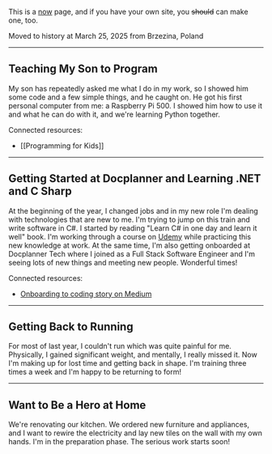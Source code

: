 This is a [now](https://nownownow.com/about) page, and if you have your own site, you ~~should~~ can make one, too.

Moved to history at March 25, 2025 from Brzezina, Poland

---

## Teaching My Son to Program

My son has repeatedly asked me what I do in my work, so I showed him some code and a few simple things, and he caught on. He got his first personal computer from me: a Raspberry Pi 500. I showed him how to use it and what he can do with it, and we're learning Python together.

Connected resources:

- [[Programming for Kids]]

---

## Getting Started at Docplanner and Learning .NET and C Sharp

At the beginning of the year, I changed jobs and in my new role I'm dealing with technologies that are new to me. I'm trying to jump on this train and write software in C#. I started by reading "Learn C# in one day and learn it well" book. I'm working through a course on [Udemy](https://www.udemy.com/course/complete-csharp-masterclass) while practicing this new knowledge at work. At the same time, I'm also getting onboarded at Docplanner Tech where I joined as a Full Stack Software Engineer and I'm seeing lots of new things and meeting new people. Wonderful times!

Connected resources:

- [Onboarding to coding story on Medium](https://medium.com/docplanner-tech/onboarding-to-coding-9ff20c65c303)

---

## Getting Back to Running

For most of last year, I couldn't run which was quite painful for me. Physically, I gained significant weight, and mentally, I really missed it. Now I'm making up for lost time and getting back in shape. I'm training three times a week and I'm happy to be returning to form!

---

## Want to Be a Hero at Home

We're renovating our kitchen. We ordered new furniture and appliances, and I want to rewire the electricity and lay new tiles on the wall with my own hands. I'm in the preparation phase. The serious work starts soon!
